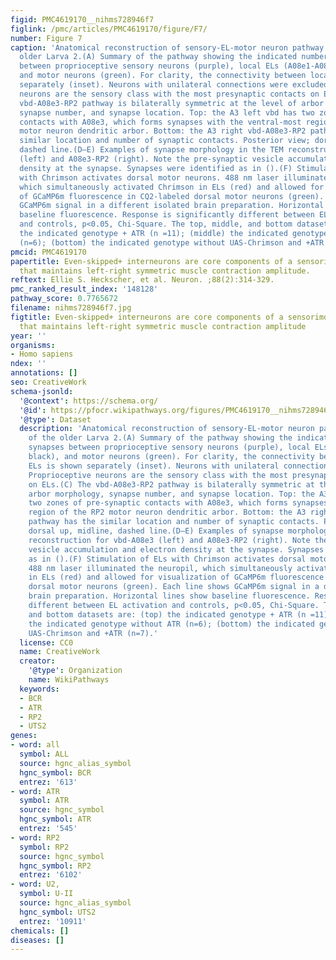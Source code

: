 ```yaml
---
figid: PMC4619170__nihms728946f7
figlink: /pmc/articles/PMC4619170/figure/F7/
number: Figure 7
caption: 'Anatomical reconstruction of sensory-EL-motor neuron pathway in A3 of the
  older Larva 2.(A) Summary of the pathway showing the indicated number of synapses
  between proprioceptive sensory neurons (purple), local ELs (A08e1-A08e3; black),
  and motor neurons (green). For clarity, the connectivity between local ELs is shown
  separately (inset). Neurons with unilateral connections were excluded.(B) Proprioceptive
  neurons are the sensory class with the most presynaptic contacts on ELs.(C) The
  vbd-A08e3-RP2 pathway is bilaterally symmetric at the level of arbor morphology,
  synapse number, and synapse location. Top: the A3 left vbd has two zones of pre-synaptic
  contacts with A08e3, which forms synapses with the ventral-most region of the RP2
  motor neuron dendritic arbor. Bottom: the A3 right vbd-A08e3-RP2 pathway has the
  similar location and number of synaptic contacts. Posterior view; dorsal up, midline,
  dashed line.(D–E) Examples of synapse morphology in the TEM reconstruction for vbd-A08e3
  (left) and A08e3-RP2 (right). Note the pre-synaptic vesicle accumulation and electron
  density at the synapse. Synapses were identified as in ().(F) Stimulation of ELs
  with Chrimson activates dorsal motor neurons. 488 nm laser illuminated the neuropil,
  which simultaneously activated Chrimson in ELs (red) and allowed for visualization
  of GCaMP6m fluorescence in CQ2-labeled dorsal motor neurons (green). Each line shows
  GCaMP6m signal in a different isolated brain preparation. Horizontal lines show
  baseline fluorescence. Response is significantly different between EL activation
  and controls, p<0.05, Chi-Square. The top, middle, and bottom datasets are: (top)
  the indicated genotype + ATR (n =11); (middle) the indicated genotype without ATR
  (n=6); (bottom) the indicated genotype without UAS-Chrimson and +ATR (n=7).'
pmcid: PMC4619170
papertitle: Even-skipped+ interneurons are core components of a sensorimotor circuit
  that maintains left-right symmetric muscle contraction amplitude.
reftext: Ellie S. Heckscher, et al. Neuron. ;88(2):314-329.
pmc_ranked_result_index: '148128'
pathway_score: 0.7765672
filename: nihms728946f7.jpg
figtitle: Even-skipped+ interneurons are core components of a sensorimotor circuit
  that maintains left-right symmetric muscle contraction amplitude
year: ''
organisms:
- Homo sapiens
ndex: ''
annotations: []
seo: CreativeWork
schema-jsonld:
  '@context': https://schema.org/
  '@id': https://pfocr.wikipathways.org/figures/PMC4619170__nihms728946f7.html
  '@type': Dataset
  description: 'Anatomical reconstruction of sensory-EL-motor neuron pathway in A3
    of the older Larva 2.(A) Summary of the pathway showing the indicated number of
    synapses between proprioceptive sensory neurons (purple), local ELs (A08e1-A08e3;
    black), and motor neurons (green). For clarity, the connectivity between local
    ELs is shown separately (inset). Neurons with unilateral connections were excluded.(B)
    Proprioceptive neurons are the sensory class with the most presynaptic contacts
    on ELs.(C) The vbd-A08e3-RP2 pathway is bilaterally symmetric at the level of
    arbor morphology, synapse number, and synapse location. Top: the A3 left vbd has
    two zones of pre-synaptic contacts with A08e3, which forms synapses with the ventral-most
    region of the RP2 motor neuron dendritic arbor. Bottom: the A3 right vbd-A08e3-RP2
    pathway has the similar location and number of synaptic contacts. Posterior view;
    dorsal up, midline, dashed line.(D–E) Examples of synapse morphology in the TEM
    reconstruction for vbd-A08e3 (left) and A08e3-RP2 (right). Note the pre-synaptic
    vesicle accumulation and electron density at the synapse. Synapses were identified
    as in ().(F) Stimulation of ELs with Chrimson activates dorsal motor neurons.
    488 nm laser illuminated the neuropil, which simultaneously activated Chrimson
    in ELs (red) and allowed for visualization of GCaMP6m fluorescence in CQ2-labeled
    dorsal motor neurons (green). Each line shows GCaMP6m signal in a different isolated
    brain preparation. Horizontal lines show baseline fluorescence. Response is significantly
    different between EL activation and controls, p<0.05, Chi-Square. The top, middle,
    and bottom datasets are: (top) the indicated genotype + ATR (n =11); (middle)
    the indicated genotype without ATR (n=6); (bottom) the indicated genotype without
    UAS-Chrimson and +ATR (n=7).'
  license: CC0
  name: CreativeWork
  creator:
    '@type': Organization
    name: WikiPathways
  keywords:
  - BCR
  - ATR
  - RP2
  - UTS2
genes:
- word: all
  symbol: ALL
  source: hgnc_alias_symbol
  hgnc_symbol: BCR
  entrez: '613'
- word: ATR
  symbol: ATR
  source: hgnc_symbol
  hgnc_symbol: ATR
  entrez: '545'
- word: RP2
  symbol: RP2
  source: hgnc_symbol
  hgnc_symbol: RP2
  entrez: '6102'
- word: U2,
  symbol: U-II
  source: hgnc_alias_symbol
  hgnc_symbol: UTS2
  entrez: '10911'
chemicals: []
diseases: []
---
```

